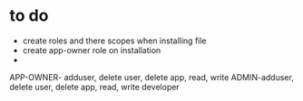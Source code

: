 # to do
- create roles and there scopes when installing file
- create app-owner role on installation
- 
APP-OWNER- adduser, delete user, delete app, read, write
ADMIN-adduser, delete user, delete app, read, write
developer